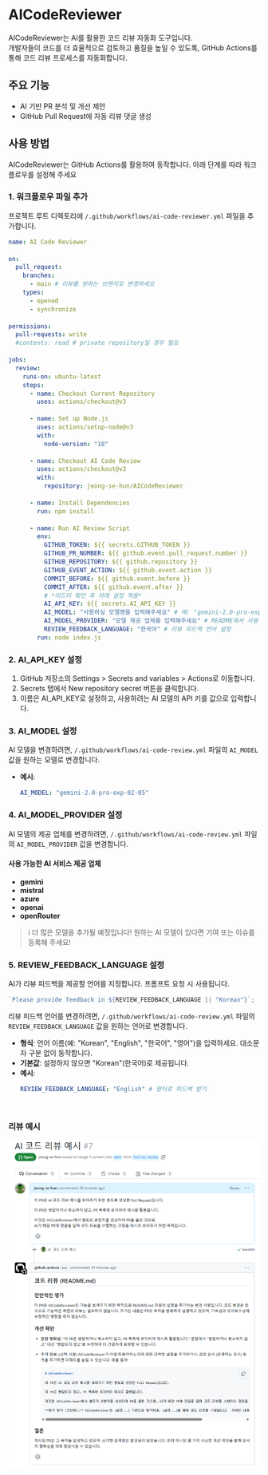 # AICodeReviewer

AICodeReviewer는 AI를 활용한 코드 리뷰 자동화 도구입니다.  
개발자들이 코드를 더 효율적으로 검토하고 품질을 높일 수 있도록,
GitHub Actions를 통해 코드 리뷰 프로세스를 자동화합니다.

## 주요 기능

- AI 기반 PR 분석 및 개선 제안
- GitHub Pull Request에 자동 리뷰 댓글 생성

## 사용 방법

AICodeReviewer는 GitHub Actions를 활용하여 동작합니다. 아래 단계를 따라 워크플로우를 설정해 주세요

### 1. 워크플로우 파일 추가

프로젝트 루트 디렉토리에 `/.github/workflows/ai-code-reviewer.yml` 파일을 추가합니다.

```yaml
name: AI Code Reviewer

on:
  pull_request:
    branches:
      - main # 리뷰를 원하는 브랜치로 변경하세요
    types:
      - opened
      - synchronize

permissions:
  pull-requests: write
  #contents: read # private repository일 경우 필요

jobs:
  review:
    runs-on: ubuntu-latest
    steps:
      - name: Checkout Current Repository
        uses: actions/checkout@v3

      - name: Set up Node.js
        uses: actions/setup-node@v3
        with:
          node-version: "18"

      - name: Checkout AI Code Review
        uses: actions/checkout@v3
        with:
          repository: jeong-se-hun/AICodeReviewer

      - name: Install Dependencies
        run: npm install

      - name: Run AI Review Script
        env:
          GITHUB_TOKEN: ${{ secrets.GITHUB_TOKEN }}
          GITHUB_PR_NUMBER: ${{ github.event.pull_request.number }}
          GITHUB_REPOSITORY: ${{ github.repository }}
          GITHUB_EVENT_ACTION: ${{ github.event.action }}
          COMMIT_BEFORE: ${{ github.event.before }}
          COMMIT_AFTER: ${{ github.event.after }}
          # *리드미 확인 후 아래 설정 적용*
          AI_API_KEY: ${{ secrets.AI_API_KEY }}
          AI_MODEL: "사용하실 모델명을 입력해주세요" # 예: "gemini-2.0-pro-exp-02-05"
          AI_MODEL_PROVIDER: "모델 제공 업체를 입력해주세요" # README에서 사용 가능한 AI 서비스 제공 업체를 확인해 주세요
          REVIEW_FEEDBACK_LANGUAGE: "한국어" # 리뷰 피드백 언어 설정
        run: node index.js
```

### 2. AI_API_KEY 설정

1. GitHub 저장소의 Settings > Secrets and variables > Actions로 이동합니다.
2. Secrets 탭에서 New repository secret 버튼을 클릭합니다.
3. 이름은 AI_API_KEY로 설정하고, 사용하려는 AI 모델의 API 키를 값으로 입력합니다.

### 3. AI_MODEL 설정

AI 모델을 변경하려면, `/.github/workflows/ai-code-review.yml` 파일의 `AI_MODEL` 값을 원하는 모델로 변경합니다.

- **예시**:
  ```yaml
  AI_MODEL: "gemini-2.0-pro-exp-02-05"
  ```

### 4. AI_MODEL_PROVIDER 설정

AI 모델의 제공 업체를 변경하려면, `/.github/workflows/ai-code-review.yml` 파일의 `AI_MODEL_PROVIDER` 값을 변경합니다.

#### 사용 가능한 AI 서비스 제공 업체

- **gemini**
- **mistral**
- **azure**
- **openai**
- **openRouter**

> ℹ️ 더 많은 모델을 추가될 예정입니다! 원하는 AI 모델이 있다면 기여 또는 이슈를 등록해 주세요!

### 5. REVIEW_FEEDBACK_LANGUAGE 설정

AI가 리뷰 피드백을 제공할 언어를 지정합니다.
프롬프트 요청 시 사용됩니다.

```js
`Please provide feedback in ${REVIEW_FEEDBACK_LANGUAGE || "Korean"}`;
```

리뷰 피드백 언어를 변경하려면, `/.github/workflows/ai-code-review.yml` 파일의 `REVIEW_FEEDBACK_LANGUAGE` 값을 원하는 언어로 변경합니다.

- **형식**: 언어 이름(예: "Korean", "English", "한국어", "영어")을 입력하세요. 대소문자 구분 없이 동작합니다.
- **기본값**: 설정하지 않으면 "Korean"(한국어)로 제공됩니다.
- **예시**:
  ```yaml
  REVIEW_FEEDBACK_LANGUAGE: "English" # 영어로 피드백 받기
  ```

<br/>

### 리뷰 예시

![AI Code Review 예시 이미지](../images/ai-code-review-example.png)
